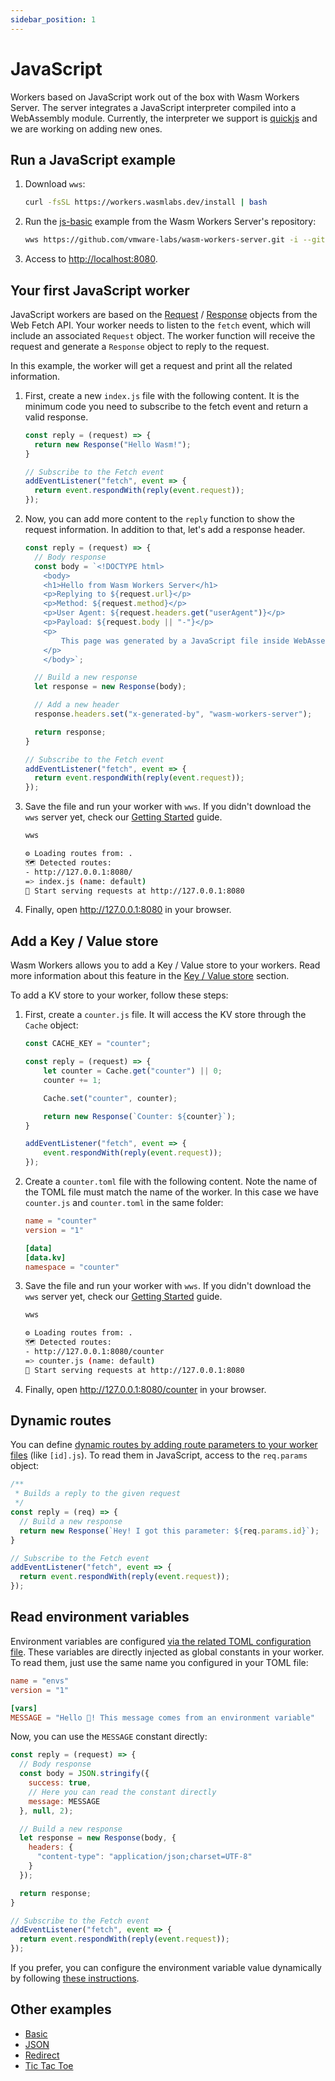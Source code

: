 ```yaml
---
sidebar_position: 1
---
```


# JavaScript

Workers based on JavaScript work out of the box with Wasm Workers Server. The server integrates a JavaScript interpreter compiled into a WebAssembly module. Currently, the interpreter we support is [quickjs](https://bellard.org/quickjs/) and we are working on adding new ones.

## Run a JavaScript example

1. Download `wws`:

    ```bash
    curl -fsSL https://workers.wasmlabs.dev/install | bash
    ```

2. Run the [js-basic]((https://github.com/vmware-labs/wasm-workers-server/tree/main/examples/js-basic)) example from the Wasm Workers Server's repository:

    ```bash
    wws https://github.com/vmware-labs/wasm-workers-server.git -i --git-folder "examples/js-basic"
    ```

3. Access to <a href="http://localhost:8080/" target="_blank">http://localhost:8080</a>.

## Your first JavaScript worker

JavaScript workers are based on the [Request](https://developer.mozilla.org/en-US/docs/Web/API/Request) / [Response](https://developer.mozilla.org/en-US/docs/Web/API/Response) objects from the Web Fetch API. Your worker needs to listen to the `fetch` event, which will include an associated `Request` object. The worker function will receive the request and generate a `Response` object to reply to the request.

In this example, the worker will get a request and print all the related information.

1. First, create a new `index.js` file with the following content. It is the minimum code you need to subscribe to the fetch event and return a valid response.

    ```javascript title="./index.js"
    const reply = (request) => {
      return new Response("Hello Wasm!");
    }

    // Subscribe to the Fetch event
    addEventListener("fetch", event => {
      return event.respondWith(reply(event.request));
    });
    ```

1. Now, you can add more content to the `reply` function to show the request information. In addition to that, let's add a response header.

    ```javascript title="./index.js"
    const reply = (request) => {
      // Body response
      const body = `<!DOCTYPE html>
        <body>
        <h1>Hello from Wasm Workers Server</h1>
        <p>Replying to ${request.url}</p>
        <p>Method: ${request.method}</p>
        <p>User Agent: ${request.headers.get("userAgent")}</p>
        <p>Payload: ${request.body || "-"}</p>
        <p>
            This page was generated by a JavaScript file inside WebAssembly
        </p>
        </body>`;

      // Build a new response
      let response = new Response(body);

      // Add a new header
      response.headers.set("x-generated-by", "wasm-workers-server");

      return response;
    }

    // Subscribe to the Fetch event
    addEventListener("fetch", event => {
      return event.respondWith(reply(event.request));
    });
    ```

1. Save the file and run your worker with `wws`. If you didn't download the `wws` server yet, check our [Getting Started](../get-started/quickstart.md) guide.

    ```bash
    wws

    ⚙️ Loading routes from: .
    🗺 Detected routes:
    - http://127.0.0.1:8080/
    => index.js (name: default)
    🚀 Start serving requests at http://127.0.0.1:8080
    ```

1. Finally, open <http://127.0.0.1:8080> in your browser.

## Add a Key / Value store

Wasm Workers allows you to add a Key / Value store to your workers. Read more information about this feature in the [Key / Value store](../features/key-value.md) section.

To add a KV store to your worker, follow these steps:

1. First, create a `counter.js` file. It will access the KV store through the `Cache` object:

    ```javascript title="./counter.js"
    const CACHE_KEY = "counter";

    const reply = (request) => {
        let counter = Cache.get("counter") || 0;
        counter += 1;

        Cache.set("counter", counter);

        return new Response(`Counter: ${counter}`);
    }

    addEventListener("fetch", event => {
        event.respondWith(reply(event.request));
    });
    ```

1. Create a `counter.toml` file with the following content. Note the name of the TOML file must match the name of the worker. In this case we have `counter.js` and `counter.toml` in the same folder:

    ```toml title="./counter.toml"
    name = "counter"
    version = "1"

    [data]
    [data.kv]
    namespace = "counter"
    ```

1. Save the file and run your worker with `wws`. If you didn't download the `wws` server yet, check our [Getting Started](../get-started/quickstart.md) guide.

    ```bash
    wws

    ⚙️ Loading routes from: .
    🗺 Detected routes:
    - http://127.0.0.1:8080/counter
    => counter.js (name: default)
    🚀 Start serving requests at http://127.0.0.1:8080
    ```

1. Finally, open <http://127.0.0.1:8080/counter> in your browser.

## Dynamic routes

You can define [dynamic routes by adding route parameters to your worker files](../features/dynamic-routes.md) (like `[id].js`). To read them in JavaScript, access to the `req.params` object:

```js
/**
 * Builds a reply to the given request
 */
const reply = (req) => {
  // Build a new response
  return new Response(`Hey! I got this parameter: ${req.params.id}`);
}

// Subscribe to the Fetch event
addEventListener("fetch", event => {
  return event.respondWith(reply(event.request));
});
```

## Read environment variables

Environment variables are configured [via the related TOML configuration file](../features/environment-variables.md). These variables are directly injected as global constants in your worker. To read them, just use the same name you configured in your TOML file:

```toml title="./envs.toml"
name = "envs"
version = "1"

[vars]
MESSAGE = "Hello 👋! This message comes from an environment variable"
```

Now, you can use the `MESSAGE` constant directly:

```javascript title="./envs.js"
const reply = (request) => {
  // Body response
  const body = JSON.stringify({
    success: true,
    // Here you can read the constant directly
    message: MESSAGE
  }, null, 2);

  // Build a new response
  let response = new Response(body, {
    headers: {
      "content-type": "application/json;charset=UTF-8"
    }
  });

  return response;
}

// Subscribe to the Fetch event
addEventListener("fetch", event => {
  return event.respondWith(reply(event.request));
});
```

If you prefer, you can configure the environment variable value dynamically by following [these instructions](../features/environment-variables.md#inject-existing-environment-variables).

## Other examples

* [Basic](https://github.com/vmware-labs/wasm-workers-server/tree/main/examples/js-basic/)
* [JSON](https://github.com/vmware-labs/wasm-workers-server/tree/main/examples/js-json/)
* [Redirect](https://github.com/vmware-labs/wasm-workers-server/tree/main/examples/js-redirect/)
* [Tic Tac Toe](https://github.com/vmware-labs/wasm-workers-server/tree/main/examples/js-tictactoe/)
